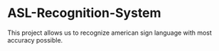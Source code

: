 # ASL-Recognition-System
This project allows us to recognize american sign language with most accuracy possible.
